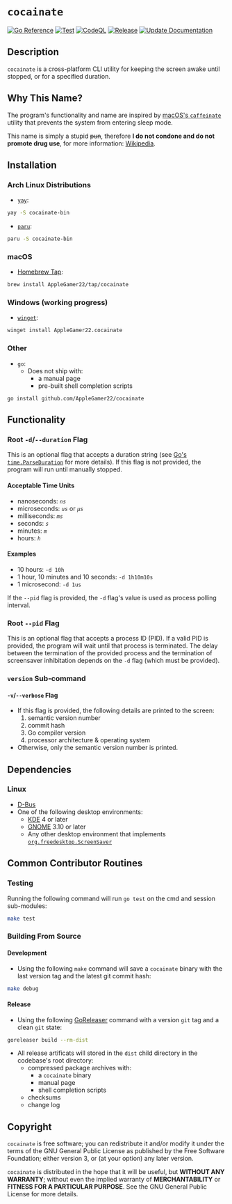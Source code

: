 # `cocainate`
[![Go Reference](https://pkg.go.dev/badge/github.com/AppleGamer22/cocainate.svg)](https://pkg.go.dev/github.com/AppleGamer22/cocainate) [![Test](https://github.com/AppleGamer22/cocainate/actions/workflows/test.yml/badge.svg)](https://github.com/AppleGamer22/cocainate/actions/workflows/test.yml) [![CodeQL](https://github.com/AppleGamer22/cocainate/actions/workflows/codeql.yml/badge.svg)](https://github.com/AppleGamer22/cocainate/actions/workflows/codeql.yml) [![Release](https://github.com/AppleGamer22/cocainate/actions/workflows/release.yml/badge.svg)](https://github.com/AppleGamer22/cocainate/actions/workflows/release.yml) [![Update Documentation](https://github.com/AppleGamer22/cocainate/actions/workflows/tag.yml/badge.svg)](https://github.com/AppleGamer22/cocainate/actions/workflows/tag.yml)

## Description
`cocainate` is a cross-platform CLI utility for keeping the screen awake until stopped, or for a specified duration.

## Why This Name?
The program's functionality and name are inspired by [macOS's `caffeinate`](https://github.com/apple-oss-distributions/PowerManagement/blob/main/caffeinate) utility that prevents the system from entering sleep mode.

This name is simply a stupid ~~pun~~, therefore **I do not condone and do not promote drug use**, for more information: [Wikipedia](https://en.wikipedia.org/wiki/Cocaine_(song)).

## Installation
### Arch Linux Distributions
* [`yay`](https://github.com/Jguer/yay):
```bash
yay -S cocainate-bin
```
* [`paru`](https://github.com/morganamilo/paru):
```bash
paru -S cocainate-bin
```

### macOS
* [Homebrew Tap](https://github.com/AppleGamer22/homebrew-tap):
```bash
brew install AppleGamer22/tap/cocainate
```

### Windows (working progress)
* [`winget`](https://github.com/microsoft/winget-cli):
```bash
winget install AppleGamer22.cocainate
```
### Other
* `go`:
	* Does not ship with:
		* a manual page
		* pre-built shell completion scripts
```
go install github.com/AppleGamer22/cocainate
```

## Functionality
### Root `-d`/`--duration` Flag
This is an optional flag that accepts a duration string (see [Go's `time.ParseDuration`](https://pkg.go.dev/time#ParseDuration) for more details). If this flag is not provided, the program will run until manually stopped.

#### Acceptable Time Units
* nanoseconds: *`ns`*
* microseconds: *`us`* or *`µs`*
* milliseconds: *`ms`*
* seconds: *`s`*
* minutes: *`m`*
* hours: *`h`*

#### Examples
* 10 hours: `-d 10h`
* 1 hour, 10 minutes and 10 seconds: `-d 1h10m10s`
* 1 microsecond: `-d 1us`

If the `--pid` flag is provided, the `-d` flag's value is used as process polling interval.

### Root `--pid` Flag
This is an optional flag that accepts a process ID (PID). If a valid PID is provided, the program will wait until that process is terminated. The delay between the termination of the provided process and the termination of screensaver inhibitation depends on the `-d` flag (which must be provided).

### `version` Sub-command
#### `-v`/`--verbose` Flag
* If this flag is provided, the following details are printed to the screen:
	1. semantic version number
	2. commit hash
	3. Go compiler version
	4. processor architecture & operating system
* Otherwise, only the semantic version number is printed.

## Dependencies
### Linux
* [D-Bus](https://www.freedesktop.org/wiki/Software/dbus/)
* One of the following desktop environments:
	* [KDE](https://kde.org) 4 or later
	* [GNOME](https://gnome.org) 3.10 or later
	* Any other desktop environment that implements [`org.freedesktop.ScreenSaver`](https://people.freedesktop.org/~hadess/idle-inhibition-spec/re01.html)
	<!-- * [MATE](https://mate-desktop.org) -->
<!-- ### macOS
* [D-Bus](https://www.freedesktop.org/wiki/Software/dbus/) (optional)
### Windows -->

## Common Contributor Routines
### Testing
Running the following command will run `go test` on the cmd and session sub-modules:
```bash
make test
```
### Building From Source
#### Development
* Using the following `make` command will save a `cocainate` binary with the last version tag and the latest git commit hash:
```bash
make debug
```

#### Release
* Using the following [GoReleaser](https://github.com/goreleaser/goreleaser) command with a version `git` tag and a clean `git` state:
```bash
goreleaser build --rm-dist
```
* All release artificats will stored in the `dist` child directory in the codebase's root directory:
	* compressed package archives with:
		* a `cocainate` binary
		* manual page
		* shell completion scripts
	* checksums
	* change log

## Copyright
`cocainate` is free software; you can redistribute it and/or modify it under the terms of the GNU General Public License as published by the Free Software Foundation; either version 3, or (at your option) any later version.

`cocainate` is distributed in the hope that it will be useful, but **WITHOUT ANY WARRANTY**; without even the implied warranty of **MERCHANTABILITY** or **FITNESS FOR A PARTICULAR PURPOSE**.  See the GNU General Public License for more details.
